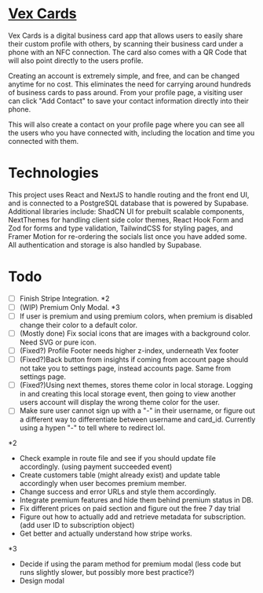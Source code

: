 # [Vex Cards](https://vex.cards)

Vex Cards is a digital business card app that allows users to easily share their custom profile with others, by scanning their business card under a phone with an NFC connection. The card also comes with a QR Code that will also point directly to the users profile.

Creating an account is extremely simple, and free, and can be changed anytime for no cost. This eliminates the need for carrying around hundreds of business cards to pass around. From your profile page, a visiting user can click "Add Contact" to save your contact information directly into their phone.

This will also create a contact on your profile page where you can see all the users who you have connected with, including the location and time you connected with them.

# Technologies

This project uses React and NextJS to handle routing and the front end UI, and is connected to a PostgreSQL database that is powered by Supabase. Additional libraries include: ShadCN UI for prebuilt scalable components, NextThemes for handling client side color themes, React Hook Form and Zod for forms and type validation, TailwindCSS for styling pages, and Framer Motion for re-ordering the socials list once you have added some. All authentication and storage is also handled by Supabase.

# Todo

- [ ] Finish Stripe Integration. *2
- [ ] (WIP) Premium Only Modal. *3
- [ ] If user is premium and using premium colors, when premium is disabled change their color to a default color.
- [ ] (Mostly done) Fix social icons that are images with a background color. Need SVG or pure icon.
- [ ] (Fixed?) Profile Footer needs higher z-index, underneath Vex footer
- [ ] (Fixed?)Back button from insights if coming from account page should not take you to settings page, instead accounts page. Same from settings page.
- [ ] (Fixed?)Using next themes, stores theme color in local storage. Logging in and creating this local storage event, then going to view another users account will display the wrong theme color for the user.
- [ ] Make sure user cannot sign up with a "-" in their username, or figure out a different way to differentiate between username and card_id. Currently using a hypen "-" to tell where to redirect lol.

*2
- Check example in route file and see if you should update file accordingly. (using payment succeeded event)
- Create customers table (might already exist) and update table accordingly when user becomes premium member.
- Change success and error URLs and style them accordingly.
- Integrate premium features and hide them behind premium status in DB.
- Fix different prices on paid section and figure out the free 7 day trial
- Figure out how to actually add and retrieve metadata for subscription. (add user ID to subscription object)
- Get better and actually understand how stripe works. 

*3
- Decide if using the param method for premium modal (less code but runs slightly slower, but possibly more best practice?)
- Design modal

